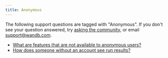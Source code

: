 ```yaml
---
title: Anonymous 
---
```

The following support questions are tagged with "Anonymous". If you don't see 
your question answered, try [asking the community](https://community.wandb.ai/), 
or email [support@wandb.com](mailto:support@wandb.com).

- [What are features that are not available to anonymous users?](anon_users_unavailable_features.md)
- [How does someone without an account see run results?](run_results_anonymous_mode.md)
